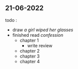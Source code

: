 ## 21-06-2022

todo :
+ draw _a girl wiped her glasses_
+ finished read _confession_ 
  + chapter 1
    - write review
  - chapter 2
  - chapter 3
  - chapter 4
